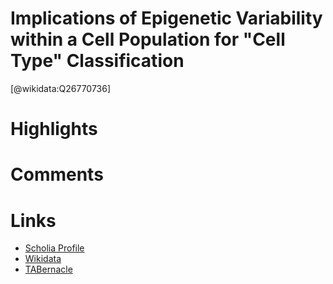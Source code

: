 
Implications of Epigenetic Variability within a Cell Population for "Cell Type" Classification
==============================================================================================
  
  [@wikidata:Q26770736]  

# Highlights

# Comments

# Links
  
 * [Scholia Profile](https://scholia.toolforge.org/work/Q26770736)  
 * [Wikidata](https://www.wikidata.org/wiki/Q26770736)  
 * [TABernacle](https://tabernacle.toolforge.org/?#/tab/manual/Q26770736/P921%3BP4510)  
